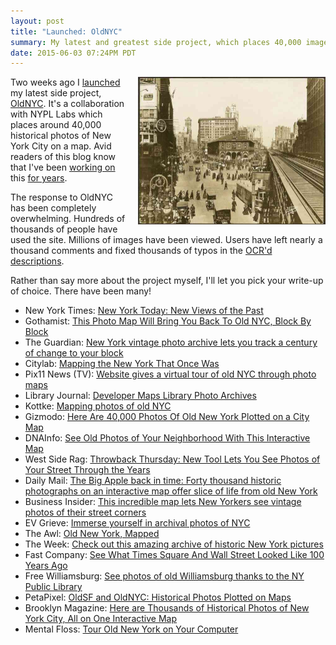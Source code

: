 ```yaml
---
layout: post
title: "Launched: OldNYC"
summary: My latest and greatest side project, which places 40,000 images from the NYPL on a Google Map for your perusal.
date: 2015-06-03 07:24PM PDT
---
```


<a href="http://www.oldnyc.org/"><img src="/images/oldnyc-big.jpg" width="300" height="236" style="float:right; margin-left: 20px;"></a>
Two weeks ago I [launched][1] my latest side project, [OldNYC][2]. It's a
collaboration with NYPL Labs which places around 40,000 historical photos of
New York City on a map.  Avid readers of this blog know that I've been [working
on][3] this [for years][4].

The response to OldNYC has been completely overwhelming. Hundreds of thousands
of people have used the site. Millions of images have been viewed. Users have
left nearly a thousand comments and fixed thousands of typos in the [OCR'd
descriptions][3].

Rather than say more about the project myself, I'll let you pick your write-up
of choice. There have been many!

* New York Times: [New York Today: New Views of the Past][times]
* Gothamist: [This Photo Map Will Bring You Back To Old NYC, Block By Block][goth]
* The Guardian: [New York vintage photo archive lets you track a century of change to your block][guardian]
* Citylab: [Mapping the New York That Once Was][citylab]
* Pix11 News (TV): [Website gives a virtual tour of old NYC through photo maps][pix11]
* Library Journal: [Developer Maps Library Photo Archives][libj]
* Kottke: [Mapping photos of old NYC][kottke]
* Gizmodo: [Here Are 40,000 Photos Of Old New York Plotted on a City Map][giz]
* DNAInfo: [See Old Photos of Your Neighborhood With This Interactive Map][dnainfo]
* West Side Rag: [Throwback Thursday: New Tool Lets You See Photos of Your Street Through the Years][rag]
* Daily Mail: [The Big Apple back in time: Forty thousand historic photographs on an interactive map offer slice of life from old New York][mail]
* Business Insider: [This incredible map lets New Yorkers see vintage photos of their street corners][bi]
* EV Grieve: [Immerse yourself in archival photos of NYC][evgrieve]
* The Awl: [Old New York, Mapped][awl]
* The Week: [Check out this amazing archive of historic New York pictures][week]
* Fast Company: [See What Times Square And Wall Street Looked Like 100 Years Ago][fastco]
* Free Williamsburg: [See photos of old Williamsburg thanks to the NY Public Library][freewburg]
* PetaPixel: [OldSF and OldNYC: Historical Photos Plotted on Maps][petapixel]
* Brooklyn Magazine: [Here are Thousands of Historical Photos of New York City, All on One Interactive Map][bkmag]
* Mental Floss: [Tour Old New York on Your Computer][mentalfloss]

[1]: https://twitter.com/danvdk/status/601381598525796352
[2]: http://www.oldnyc.org/
[3]: http://www.danvk.org/2015/01/09/extracting-text-from-an-image-using-ocropus.html
[4]: http://www.danvk.org/wp/2013-02-09/finding-pictures-in-pictures/
[5]: http://www.oldnyc.org/about.html

[times]: http://cityroom.blogs.nytimes.com/2015/05/26/new-york-today-new-views-of-the-past/?_r=0
[goth]: http://gothamist.com/2015/05/26/old_nyc_photo_map.php
[guardian]: http://www.theguardian.com/us-news/2015/may/21/new-york-historical-photo-archive-lets-residents-track-changes-to-a-city-in-sepia
[pix11]: http://pix11.com/2015/05/26/website-gives-a-virtual-tour-of-old-nyc-through-photo-maps/
[kottke]: http://kottke.org/15/05/mapping-photos-of-old-nyc
[giz]: http://gizmodo.com/here-are-40-000-photos-of-old-new-york-plotted-on-a-cit-1706342527
[citylab]: http://www.citylab.com/design/2015/05/pictures-map-old-new-york-historical/393944/
[dnainfo]: http://www.dnainfo.com/new-york/20150522/midtown/see-old-photos-of-your-neighborhood-with-this-interactive-map
[rag]: http://www.westsiderag.com/2015/05/21/throwback-thursday-new-tool-lets-you-see-photos-of-your-street-through-the-years
[curbed]: http://ny.curbed.com/archives/2015/05/21/a_treasure_trove_of_new_york_citys_historic_photos_mapped.php
[mail]: http://www.dailymail.co.uk/sciencetech/article-3093512/Step-time-OldNY-Interactive-map-allows-users-explore-New-York-40-000-old-photos.html
[bi]: http://www.businessinsider.com/nypl-old-photos-interactive-map-2015-5
[evgrieve]: http://evgrieve.com/2015/05/immerse-yourself-in-archival-photos-of.html
[awl]: http://www.theawl.com/2015/05/old-new-york-mapped
[week]: http://theweek.com/speedreads/556593/check-amazing-archive-historic-new-york-pictures
[fastco]: http://www.fastcodesign.com/3046606/see-what-times-square-and-wall-street-looked-like-100-years-ago
[freewburg]: http://freewilliamsburg.com/see-photos-of-old-williamsburg-thanks-to-the-ny-public-library/
[petapixel]: http://petapixel.com/2015/05/25/oldsf-and-oldnyc-historical-photos-plotted-on-maps/
[bkmag]: http://www.bkmag.com/2015/05/21/here-are-thousands-of-historical-photos-of-new-york-city-all-on-one-interactive-map/
[mentalfloss]: http://mentalfloss.com/article/64253/tour-old-new-york-your-computer
[libj]: http://lj.libraryjournal.com/2015/06/digital-content/developer-maps-library-photo-archives/
